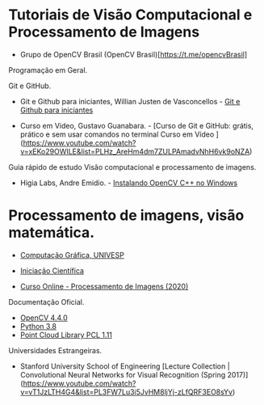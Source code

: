 # Tutoriais de Visão Computacional e Processamento de Imagens

- Grupo de OpenCV Brasil (OpenCV Brasil)[https://t.me/opencvBrasil]

Programação em Geral.



Git e GitHub.

 -  Git e Github para iniciantes,  Willian Justen de Vasconcellos - [Git e Github para iniciantes](https://www.udemy.com/course/git-e-github-para-iniciantes/)

 - Curso em Video, Gustavo Guanabara. -  [Curso de Git e GitHub: grátis, prático e sem usar comandos no terminal Curso em Vídeo ] (https://www.youtube.com/watch?v=xEKo29OWILE&list=PLHz_AreHm4dm7ZULPAmadvNhH6vk9oNZA)


Guia rápido de estudo Visão computacional e processamento de imagens.

 -  Higia Labs, Andre Emidio. -  [Instalando OpenCV C++ no Windows](https://medium.com/higialabs/instalando-opencv-no-windows-4ac77e334d89)

# Processamento de imagens, visão matemática.

- [Computação Gráfica, UNIVESP](https://www.youtube.com/watch?v=x7yTi91Sz_Q&list=PLxI8Can9yAHeyMkv9I9msYWrC1YPBJW0p)

- [Iniciação Científica](https://www.youtube.com/watch?v=u40Opm9TZxU&list=RDCMUCpuZUX_IyMPXiqlkwrxCbNA&start_radio=1&t=3998)

- [Curso Online - Processamento de Imagens (2020)](https://www.youtube.com/playlist?list=PLo4jXE-LdDTRaFa39TdNN3FgPAKkcuHvj)


Documentação Oficial.

 -  [OpenCV 4.4.0](https://docs.opencv.org/4.4.0/)
 -  [Python 3.8](https://docs.python.org/pt-br/3/)
 -  [Point Cloud Library PCL 1.11](https://pointclouds.org/documentation/)


Universidades Estrangeiras.

- Stanford University School of Engineering [Lecture Collection | Convolutional Neural Networks for Visual Recognition (Spring 2017)] (https://www.youtube.com/watch?v=vT1JzLTH4G4&list=PL3FW7Lu3i5JvHM8ljYj-zLfQRF3EO8sYv)